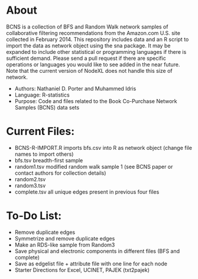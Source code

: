 # About #

BCNS is a collection of BFS and Random Walk network samples of collaborative filtering recommendations from the Amazon.com U.S. site collected in February 2014. This repository includes data and an R script to import the data as network object using the sna package. It may be expanded to include other statistical or programming languages if there is sufficient demand. Please send a pull request if there are specific operations or languages you would like to see added in the near future. Note that the current version of NodeXL does not handle this size of network.

* Authors: Nathaniel D. Porter and Muhammed Idris
* Language: R-statistics
* Purpose: Code and files related to the Book Co-Purchase Network Samples (BCNS) data sets

# Current Files: #
* BCNS-R-IMPORT.R imports bfs.csv into R as network object (change file names to import others)
* bfs.tsv breadth-first sample
* random1.tsv modified random walk sample 1 (see BCNS paper or contact authors for collection details)
* random2.tsv
* random3.tsv
* complete.tsv all unique edges present in previous four files

# To-Do List: #
* Remove duplicate edges
* Symmetrize and remove duplicate edges
* Make an RDS-like sample from Random3
* Save physical and electronic components in different files (BFS and complete)
* Save as edgelist file + attribute file with one line for each node
* Starter Directions for Excel, UCINET, PAJEK (txt2pajek)
